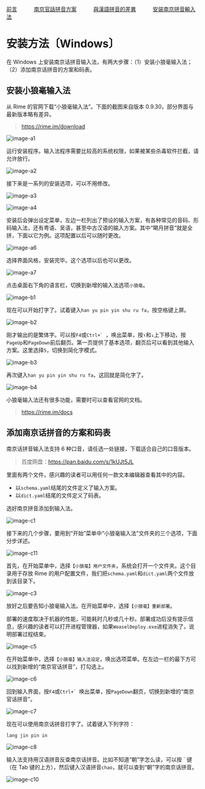 <tr>
<td><a style="margin-right: 40px;" href="https://uliloewi.github.io/LangJinPinIn/CiwnIwn">前言</a></td>
<td ><a style="margin-right: 40px;" href="https://uliloewi.github.io/LangJinPinIn/PinInFangAng">南京官話拼音方案</a></td>
<td ><a style="margin-right: 40px;" href="https://uliloewi.github.io/LangJinPinIn/LinIwnChaI">與漢語拼音的差異</a></td>
<td ><a style="margin-right: 40px;" href="https://uliloewi.github.io/LangJinPinIn/angzhuangfa">安装南京拼音輸入法</a></td>
</tr>

# 安装方法〔Windows〕

在 Windows 上安装南京话拼音输入法，有两大步骤：（1）安装小狼毫输入法；（2）添加南京话拼音的方案和码表。

## 安装小狼毫输入法

从 Rime 的官网下载“小狼毫输入法”。下面的截图来自版本 0.9.30，部分界面与最新版本略有差异。

> https://rime.im/download

![image-a1]

运行安装程序。输入法程序需要比较高的系统权限，如果被某些杀毒软件拦截，请允许放行。

![image-a2]

接下来是一系列的安装选项，可以不用修改。

![image-a3]

![image-a4]

安装后会弹出设定菜单，左边一栏列出了预设的输入方案，有各种常见的音码、形码输入法，还有粤语、吴语，甚至中古汉语的输入方案。其中“朙月拼音”就是全拼，下面以它为例。这项配置以后可以随时更改。

![image-a6]

选择界面风格，安装完毕。这个选项以后也可以更改。

![image-a7]

点击桌面右下角的语言栏，切换到新增的输入法选项`小狼毫`。

![image-b1]

现在可以开始打字了。试着键入`han yu pin yin shu ru fa`，按空格键上屏。

![image-b2]

刚才输出的是繁体字。可以按`F4`或```Ctrl+` ```，唤出菜单，按`↑`和`↓`上下移动，按`PageUp`和`PageDown`前后翻页。第一页提供了基本选项，翻页后可以看到其他输入方案。这里选择`5`，切换到简化字模式。

![image-b3]

再次键入`han yu pin yin shu ru fa`，这回就是简化字了。

![image-b4]

小狼毫输入法还有很多功能，需要时可以查看官网的文档。

> https://rime.im/docs

## 添加南京话拼音的方案和码表

南京话拼音输入法支持 6 种口音，请任选一处链接，下载适合自己的口音版本。

> 百度网盘：https://pan.baidu.com/s/1kUJt5JL


里面有两个文件，感兴趣的读者可以用任何一款文本编辑器查看其中的内容。

- 以`schema.yaml`结尾的文件定义了输入方案。
- 以`dict.yaml`结尾的文件定义了码表。

选好南京拼音添加到输入法。

![image-c1]

接下来的几个步骤，要用到“开始”菜单中“小狼毫输入法”文件夹的三个选项，下面分步详述。

![image-c11]

首先，在开始菜单中，选择`【小狼毫】用户文件夹`，系统会打开一个文件夹。这个目录用于存放 Rime 的用户配置文件，我们把`schema.yaml`和`dict.yaml`两个文件放到该目录下。

![image-c3]

放好之后要告知小狼毫输入法。在开始菜单中，选择`【小狼毫】重新部署`。

部署的速度取决于机器的性能，可能耗时几秒或几十秒。部署成功后没有提示信息，感兴趣的读者可以打开进程管理器，如果`WeaselDeploy.exe`进程消失了，说明部署过程结束。

![image-c5]

在开始菜单中，选择`【小狼毫】输入法设定`，唤出选项菜单。在左边一栏的最下方可以找到新增的“南京官话拼音”，打勾选上。

![image-c6]

回到输入界面，按`F4`或```Ctrl+` ```唤出菜单，按`PageDown`翻页，切换到新增的“南京官话拼音”。

![image-c7]

现在可以使用南京话拼音打字了。试着键入下列字符：

```
lang jin pin in
```

![image-c8]


输入法支持用汉语拼音反查南京话拼音。比如不知道“朝”字怎么读，可以按 \` 键（在 Tab 键的上方），然后键入汉语拼音`chao`，就可以查到“朝”字的南京话拼音。

![image-c10]

[image-a1]: https://ww1.sinaimg.cn/large/006mIeATjw1f2ai9l6mqyj30sg0lcwhd.jpg
[image-a2]: https://ww4.sinaimg.cn/large/006mIeATjw1f2ai9lmksdj30sg0lcn01.jpg
[image-a3]: https://ww4.sinaimg.cn/large/006mIeATjw1f2ai9mcrngj30sg0lcq6t.jpg
[image-a4]: https://ww4.sinaimg.cn/large/006mIeATjw1f2ai9msya4j30sg0lcwi7.jpg
[image-a5]: https://ww4.sinaimg.cn/large/006mIeATjw1f2ai9nloqkj30sg0lcwic.jpg
[image-a6]: https://ww4.sinaimg.cn/large/006mIeATjw1f2ai9o3rzqj30sg0lcn13.jpg
[image-a7]: https://ww1.sinaimg.cn/large/006mIeATjw1f2ai9ondg7j30sg0lcdjy.jpg
[image-a8]: https://ww3.sinaimg.cn/large/006mIeATjw1f2ai9p2lq0j30sg0lcwi2.jpg

[image-b1]: https://ww4.sinaimg.cn/large/006mIeATjw1f2aiempz48j30sg0lctaw.jpg
[image-b2]: https://ww3.sinaimg.cn/large/006mIeATjw1f2aien6s3sj30sg0lc76u.jpg
[image-b3]: https://ww4.sinaimg.cn/large/006mIeATjw1f2aienthpej30sg0lcgo5.jpg
[image-b4]: https://ww3.sinaimg.cn/large/006mIeATjw1f2aieo9qwoj30sg0lc0vc.jpg

[image-c1]: https://ww4.sinaimg.cn/large/006mIeATjw1f2aij8s6btj30sg0lc775.jpg
[image-c2]: https://ww4.sinaimg.cn/large/006mIeATjw1f2aij98ozyj30sg0lc77d.jpg
[image-c3]: https://ww2.sinaimg.cn/large/006mIeATjw1f2aij9qe5yj30sg0lcwjd.jpg
[image-c4]: https://ww4.sinaimg.cn/large/006mIeATjw1f2aija7gdjj30sg0lctca.jpg
[image-c5]: https://ww4.sinaimg.cn/large/006mIeATjw1f2aijasbf5j30sg0lcn17.jpg
[image-c6]: https://ww3.sinaimg.cn/large/006mIeATjw1f2aijbdxgij30sg0lcq5w.jpg
[image-c7]: https://ww3.sinaimg.cn/large/006mIeATjw1f2aijbv2u6j30sg0lc0vj.jpg
[image-c8]: https://ww2.sinaimg.cn/large/006mIeATjw1f2aijdze38j30sg0lcmzw.jpg
[image-c9]: https://ww3.sinaimg.cn/large/006mIeATjw1f2aijem663j30sg0lcdih.jpg
[image-c10]: https://ww1.sinaimg.cn/large/006mIeATjw1f2aijf2ylxj30sg0lc415.jpg
[image-c11]: https://ww4.sinaimg.cn/large/006mIeATjw1f2qc0urd6jj30sg0lcgp8.jpg

